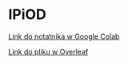 # IPiOD

[Link do notatnika w Google Colab](https://colab.research.google.com/drive/1dJzo-_ea0VJBIygmBOf_Wi-S9b-V759H?usp=sharing)

[Link do pliku w Overleaf](https://www.overleaf.com/7779289363srrmwgnvyxpc#558f1c)
